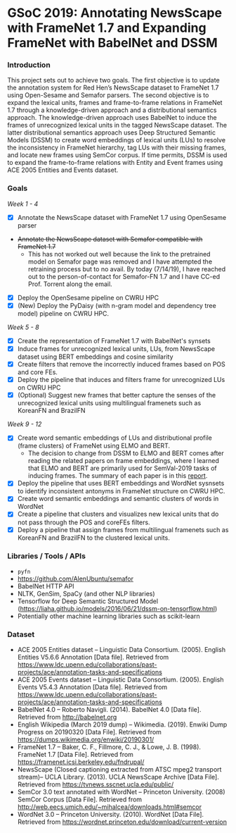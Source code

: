 # GSoC 2019: Annotating NewsScape with FrameNet 1.7 and Expanding FrameNet with BabelNet and DSSM

### Introduction
This project sets out to achieve two goals. The first objective is to update the annotation system for Red Hen’s NewsScape dataset to FrameNet 1.7 using Open-Sesame and Semafor parsers. The second objective is to expand the lexical units, frames and frame-to-frame relations in FrameNet 1.7 through a knowledge-driven approach and a distributional semantics approach. The knowledge-driven approach uses BabelNet to induce the frames of unrecognized lexical units in the tagged NewsScape dataset. The latter distributional semantics approach uses Deep Structured Semantic Models (DSSM) to create word embeddings of lexical units (LUs) to resolve the inconsistency in FrameNet hierarchy, tag LUs with their missing frames, and locate new frames using SemCor corpus. If time permits, DSSM is used to expand the frame-to-frame relations with Entity and Event frames using ACE 2005 Entities and Events dataset.

### Goals
*Week 1 - 4*
- [X] Annotate the NewsScape dataset with FrameNet 1.7 using OpenSesame parser
- ~~Annotate the NewsScape dataset with Semafor compatible with FrameNet 1.7~~
  - This has not worked out well because the link to the pretrained model on Semafor page was removed and I have attempted the retraining process but to no avail. By today (7/14/19), I have reached out to the person-of-contact for Semafor-FN 1.7 and I have CC-ed Prof. Torrent along the email.
- [X] Deploy the OpenSesame pipeline on CWRU HPC
- [X] (New) Deploy the PyDaisy (with n-gram model and dependency tree model) pipeline on CWRU HPC.

*Week 5 - 8*
- [X] Create the representation of FrameNet 1.7 with BabelNet's synsets
- [X] Induce frames for unrecognized lexical units, LUs, from NewsScape dataset using BERT embeddings and cosine similarity
- [X] Create filters that remove the incorrectly induced frames based on POS and core FEs.
- [X] Deploy the pipeline that induces and filters frame for unrecognized LUs on CWRU HPC
- [X] (Optional) Suggest new frames that better capture the senses of the unrecognized lexical units using multilingual framenets such as KoreanFN and BrazilFN

*Week 9 - 12*
- [X] Create word semantic embeddings of LUs and distributional profile (frame clusters) of
FrameNet using ELMO and BERT.
  - The decision to change from DSSM to ELMO and BERT comes after reading the related papers on frame embeddings, where I learned that ELMO and BERT are primarily used for SemVal-2019 tasks of inducing frames. The summary of each paper is in this [report](https://github.com/yongzx/GSoC-2019-FrameNet/blob/35793a73fda4ad456beab9bf467d8156fcf46e81/Background%20Research%20-%20Frame%20Embeddings.pdf).
- [X] Deploy the pipeline that uses BERT embeddings and WordNet sysnsets to identify inconsistent antonyms in FrameNet structure on CWRU HPC.
- [X] Create word semantic embeddings and semantic clusters of words in WordNet
- [X] Create a pipeline that clusters and visualizes new lexical units that do not pass through the POS and coreFEs filters.
- [X] Deploy a pipeline that assign frames from multilingual framenets such as KoreanFN and BrazilFN to the clustered lexical units.

### Libraries / Tools / APIs
- `pyfn`
- https://github.com/AlenUbuntu/semafor
- BabelNet HTTP API
- NLTK, GenSim, SpaCy (and other NLP libraries)
- Tensorflow for Deep Semantic Structured Model (https://liaha.github.io/models/2016/06/21/dssm-on-tensorflow.html)
- Potentially other machine learning libraries such as scikit-learn

### Dataset
- ACE 2005 Entities dataset – Linguistic Data Consortium. (2005). English Entities V5.6.6 Annotation
[Data file]. Retrieved from
https://www.ldc.upenn.edu/collaborations/past-projects/ace/annotation-tasks-and-specifications
- ACE 2005 Events dataset – Linguistic Data Consortium. (2005). English Events V5.4.3 Annotation [Data
file]. Retrieved from
https://www.ldc.upenn.edu/collaborations/past-projects/ace/annotation-tasks-and-specifications
- BabelNet 4.0 – Roberto Navigli. (2014). BabelNet 4.0 [Data file]. Retrieved from http://babelnet.org
- English Wikipedia (March 2019 dump) – Wikimedia. (2019). Enwiki Dump Progress on 20190320 [Data
File]. Retrieved from https://dumps.wikimedia.org/enwiki/20190301/
- FrameNet 1.7 – Baker, C. F., Fillmore, C. J., & Lowe, J. B. (1998). FrameNet 1.7 [Data File]. Retrieved
from https://framenet.icsi.berkeley.edu/fndrupal/
- NewsScape (Closed captioning extracted from ATSC mpeg2 transport stream)– UCLA Library. (2013).
UCLA NewsScape Archive [Data File]. Retrieved from https://tvnews.sscnet.ucla.edu/public/
- SemCor 3.0 text annotated with WordNet – Princeton University. (2008) SemCor Corpus [Data File].
Retrieved from http://web.eecs.umich.edu/~mihalcea/downloads.html#semcor
- WordNet 3.0 – Princeton University. (2010). WordNet [Data File]. Retrieved from
https://wordnet.princeton.edu/download/current-version
